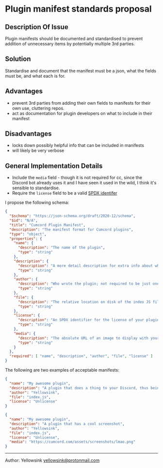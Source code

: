 # Plugin manifest standards proposal

## Description Of Issue
Plugin manifests should be documented and standardised to prevent addition of unnecessary items by potentially multiple 3rd parties.

## Solution
Standardise and document that the manifest must be a json, what the fields must be, and what each is for.

## Advantages

 - prevent 3rd parties from adding their own fields to manifests for their own use, cluttering repos.
 - act as documentation for plugin developers on what to include in their manifest

## Disadvantages

 - locks down possibly helpful info that can be included in manifests
 - will likely be very verbose

## General Implementation Details
 - Include the `media` field - though it is not required for cc, since the Discord bot already uses it and I have seen it used in the wild,
   I think it's sensible to standardise.
 - Require the `license` field to be a valid [SPDX identifer](https://en.wikipedia.org/wiki/Software_Package_Data_Exchange#License_syntax)

I propose the following schema:
```json
{
  "$schema": "https://json-schema.org/draft/2020-12/schema",
  "$id": "N/A",
  "title": "Cumcord Plugin Manifest",
  "description": "The manifest format for Cumcord plugins",
  "type": "object",
  "properties": {
    "name": {
      "description": "The name of the plugin",
      "type": "string"
    },
    "description": {
      "description": "A more detail description for extra info about what the plugin does",
      "type": "string"
    },
    "author": {
      "description": "Who wrote the plugin; not required to be just one person",
      "type": "string"
    },
    "file": {
      "description": "The relative location on disk of the index JS file",
      "type": "string"
    },
    "license": {
      "description": "An SPDX identifier for the license of your plugin content",
      "type": "string"
    },
    "media": {
      "description": "The absolute URL of an image to display with your plugin",
      "type": "string"
    }
  },
  "required": [ "name", "description", "author", "file", "license" ]
}
```

The following are two examples of acceptable manifests:
```json
{
  "name": "My awesome plugin",
  "description": "A plugin that does a thing to your Discord, thus being awesome",
  "author": "Yellowsink",
  "file": "index.js",
  "license": "Unlicense"
}
```
```json
{
  "name": "My awesome plugin",
  "description": "A plugin that has a cool screenshot",
  "author": "Yellowsink",
  "file": "index.js",
  "license": "Unlicense",
  "media": "https://cumcord.com/assets/screenshots/lmao.png"
}
```

---

Author: Yellowsink <yellowsink@protonmail.com>
